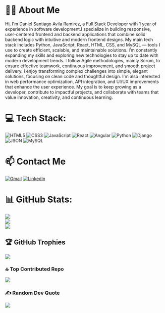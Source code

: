# 👨‍💻 About Me

Hi, I'm Daniel Santiago Avila Ramirez, a Full Stack Developer with 1 year of experience in software development.I specialize in building responsive, user-centered frontend and backend applications that combine solid backend logic with intuitive and modern frontend designs. My main tech stack includes Python, JavaScript, React, HTML, CSS, and MySQL — tools I use to create efficient, scalable, and maintainable solutions. I’m constantly expanding my skills and exploring new technologies to stay up to date with modern development trends. I follow Agile methodologies, mainly Scrum, to ensure effective teamwork, continuous improvement, and smooth project delivery. I enjoy transforming complex challenges into simple, elegant solutions, focusing on clean code and thoughtful design. I'm also interested in web performance optimization, API integration, and UI/UX improvements that enhance the user experience. My goal is to keep growing as a developer, contribute to impactful projects, and collaborate with teams that value innovation, creativity, and continuous learning.




# 💻 Tech Stack:
![HTML5](https://img.shields.io/badge/html5-%23E34F26.svg?style=for-the-badge&logo=html5&logoColor=white)
![CSS3](https://img.shields.io/badge/css3-%231572B6.svg?style=for-the-badge&logo=css3&logoColor=white)
![JavaScript](https://img.shields.io/badge/javascript-%23F7DF1E.svg?style=for-the-badge&logo=javascript&logoColor=black)
![React](https://img.shields.io/badge/react-%2320232a.svg?style=for-the-badge&logo=react&logoColor=%2361DAFB)
![Angular](https://img.shields.io/badge/angular-%23DD0031.svg?style=for-the-badge&logo=angular&logoColor=white)
![Python](https://img.shields.io/badge/python-%233776AB.svg?style=for-the-badge&logo=python&logoColor=white)
![Django](https://img.shields.io/badge/django-%23092E20.svg?style=for-the-badge&logo=django&logoColor=white)
![JSON](https://img.shields.io/badge/json-%23000000.svg?style=for-the-badge&logo=json&logoColor=white)
![MySQL](https://img.shields.io/badge/mysql-%2300f.svg?style=for-the-badge&logo=mysql&logoColor=white)

# 📫 Contact Me

[![Gmail](https://img.shields.io/badge/Gmail-D14836?style=for-the-badge&logo=gmail&logoColor=white)](mailto:daniels.avilar02@gmail.co,)
[![LinkedIn](https://img.shields.io/badge/LinkedIn-%230077B5.svg?style=for-the-badge&logo=linkedin&logoColor=white)](https://www.linkedin.com/in/daniel-santiago-avila-ram%C3%ADrez-763031385/)



# 📊 GitHub Stats:
![](https://github-readme-stats.vercel.app/api?username=DSantiagoAvila&theme=dark&hide_border=false&include_all_commits=false&count_private=false)<br/>
![](https://github-readme-streak-stats.herokuapp.com/?user=DSantiagoAvila&theme=dark&hide_border=false)<br/>
![](https://github-readme-stats.vercel.app/api/top-langs/?username=DSantiagoAvila&theme=dark&hide_border=false&include_all_commits=false&count_private=false&layout=compact)

## 🏆 GitHub Trophies
![](https://github-profile-trophy.vercel.app/?username=DSantiagoAvila&theme=onedark&no-frame=true&no-bg=false&margin-w=4)

### 🔝 Top Contributed Repo
![](https://github-contributor-stats.vercel.app/api?username=DSantiagoAvila&limit=5&theme=tokyonight&combine_all_yearly_contributions=true)


### ✍️ Random Dev Quote
![](https://quotes-github-readme.vercel.app/api?type=horizontal&theme=radical)

